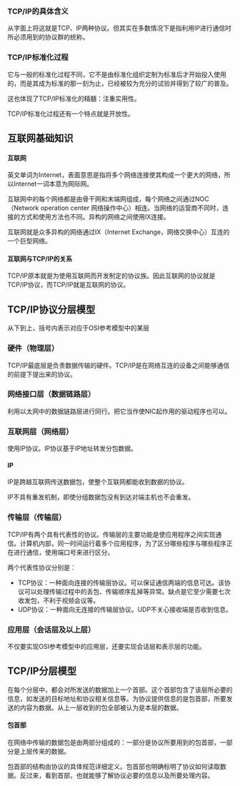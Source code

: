 ### TCP/IP的具体含义

从字面上将这就是TCP、IP两种协议。但其实在多数情况下是指利用IP进行通信时所必须用到的协议群的统称。

### TCP/IP标准化过程

它与一般的标准化过程不同，它不是由标准化组织定制为标准后才开始投入使用的，而是其成为标准的那一刻为止，已经被较为充分的试验并得到了较广的普及。

这也体现了TCP/IP标准化的精髓：注重实用性。

TCP/IP标准化过程还有一个特点就是开放性。



## 互联网基础知识

#### 互联网

英文单词为Internet，表面意思是指将多个网络连接使其构成一个更大的网络，所以Internet一词本意为网际网。

互联网中的每个网络都是由骨干网和末端网组成，每个网络之间通过NOC（Network operation center 网络操作中心）相连。当网络的运营商不同时，连接的方式和使用方法也不同。异构的网络之间使用IX连接。

互联网就是众多异构的网络通过IX（Internet Exchange，网络交换中心）互连的一个巨型网络。

#### 互联网与TCP/IP的关系

TCP/IP原本就是为使用互联网而开发制定的协议族。因此互联网的协议就是TCP/IP协议，而TCP/IP就是互联网的协议。



## TCP/IP协议分层模型

从下到上，括号内表示对应于OSI参考模型中的某层

### 硬件（物理层）

TCP/IP最底层是负责数据传输的硬件。TCP/IP是在网络互连的设备之间能够通信的前提下提出来的协议。

### 网络接口层（数据链路层）

利用以太网中的数据链路层进行同行。把它当作使NIC起作用的驱动程序也可以。

### 互联网层（网络层）

使用IP协议。IP协议基于IP地址转发分包数据。

#### IP

IP是跨越互联网传送数据包，使整个互联网都能收到数据的协议。

IP不具有重发机制，即使分组数据包没有到达对端主机也不会重发。

### 传输层（传输层）

TCP/IP有两个具有代表性的协议。传输层的主要功能是使应用程序之间实现通信。计算机内部，同一时间运行着多个应用程序，为了区分哪些程序与哪些程序正在进行通信，使用端口号来进行区分。

两个代表性协议分别是：

- TCP协议：一种面向连接的传输层协议。可以保证通信两端的信息可达。该协议可以处理传输过程中的丢包、传输顺序乱掉等异常。缺点是它至少需要七次收发包，不利于视频会议等。
- UDP协议：一种面向无连接的传输层协议。UDP不关心接收端是否收到信息。



### 应用层（会话层及以上层）

不仅要实现OSI参考模型中的应用层，还要实现会话层和表示层的功能。



## TCP/IP分层模型

在每个分层中，都会对所发送的数据加上一个首部。这个首部包含了该层所必要的信息，如发送的目标地址和协议相关信息等。为协议提供信息的是包首部，所要发送的内容为数据。从上一层收到的包全部被认为是本层的数据。

#### 包首部

在网络中传输的数据包是由两部分组成的：一部分是协议所要用到的包首部，一部分是上层传来的数据。

包首部的结构由协议的具体规范详细定义。包首部也明确标明了协议如何读取数据。反过来，看到首部，也就能够了解协议必要的信息以及所要处理内容。
